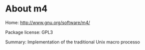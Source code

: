 About m4
========

Home: http://www.gnu.org/software/m4/

Package license: GPL3

Summary: Implementation of the traditional Unix macro processo
